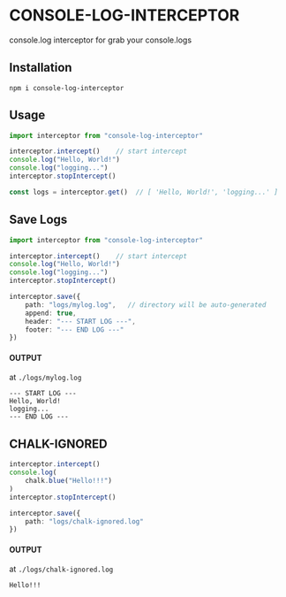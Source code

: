# CONSOLE-LOG-INTERCEPTOR
console.log interceptor for grab your console.logs

## Installation
```
npm i console-log-interceptor
```

## Usage
```typescript
import interceptor from "console-log-interceptor"

interceptor.intercept()    // start intercept
console.log("Hello, World!")
console.log("logging...")
interceptor.stopIntercept() 

const logs = interceptor.get()  // [ 'Hello, World!', 'logging...' ]
``` 

## Save Logs
```typescript
import interceptor from "console-log-interceptor"

interceptor.intercept()    // start intercept
console.log("Hello, World!")
console.log("logging...")
interceptor.stopIntercept() 

interceptor.save({
    path: "logs/mylog.log",   // directory will be auto-generated
    append: true,
    header: "--- START LOG ---",
    footer: "--- END LOG ---"
})
```

#### OUTPUT
at  `./logs/mylog.log`
```
--- START LOG ---
Hello, World!
logging...
--- END LOG ---
```

## CHALK-IGNORED
```typescript
interceptor.intercept()
console.log(
    chalk.blue("Hello!!!")
)
interceptor.stopIntercept()

interceptor.save({
    path: "logs/chalk-ignored.log"
})
```
#### OUTPUT
at  `./logs/chalk-ignored.log`
```
Hello!!!
```